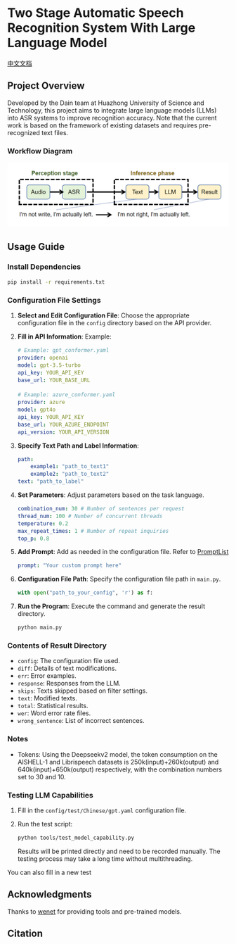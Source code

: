 # Two Stage Automatic Speech Recognition System With Large Language Model
[中文文档](./README_Chinise.md)
## Project Overview
Developed by the Dain team at Huazhong University of Science and Technology, this project aims to integrate large language models (LLMs) into ASR systems to improve recognition accuracy. Note that the current work is based on the framework of existing datasets and requires pre-recognized text files.

### Workflow Diagram
![Two Stage Recognition Workflow](./two_stage_recognition.png)

## Usage Guide

### Install Dependencies
```bash
pip install -r requirements.txt
```

### Configuration File Settings
1. **Select and Edit Configuration File**: Choose the appropriate configuration file in the `config` directory based on the API provider.
2. **Fill in API Information**: Example:

    ```yaml
    # Example: gpt_conformer.yaml
    provider: openai
    model: gpt-3.5-turbo
    api_key: YOUR_API_KEY
    base_url: YOUR_BASE_URL

    # Example: azure_conformer.yaml
    provider: azure
    model: gpt4o
    api_key: YOUR_API_KEY
    base_url: YOUR_AZURE_ENDPOINT
    api_version: YOUR_API_VERSION
    ```

3. **Specify Text Path and Label Information**:

    ```yaml
    path:
        example1: "path_to_text1"
        example2: "path_to_text2"
    text: "path_to_label"
    ```

4. **Set Parameters**: Adjust parameters based on the task language.

    ```yaml
    combination_num: 30 # Number of sentences per request
    thread_num: 100 # Number of concurrent threads
    temperature: 0.2
    max_repeat_times: 1 # Number of repeat inquiries
    top_p: 0.8
    ```

5. **Add Prompt**: Add as needed in the configuration file. Refer to [PromptList](./config/PromptList.md)

    ```yaml
    prompt: "Your custom prompt here"
    ```

6. **Configuration File Path**: Specify the configuration file path in `main.py`.

    ```python
    with open("path_to_your_config", 'r') as f:
    ```

7. **Run the Program**: Execute the command and generate the result directory.

    ```bash
    python main.py
    ```

### Contents of Result Directory
- `config`: The configuration file used.
- `diff`: Details of text modifications.
- `err`: Error examples.
- `response`: Responses from the LLM.
- `skips`: Texts skipped based on filter settings.
- `text`: Modified texts.
- `total`: Statistical results.
- `wer`: Word error rate files.
- `wrong_sentence`: List of incorrect sentences.

### Notes

- Tokens: Using the Deepseekv2 model, the token consumption on the AISHELL-1 and Librispeech datasets is 250k(input)+260k(output) and 640k(input)+650k(output) respectively, with the combination numbers set to 30 and 10.

### Testing LLM Capabilities
1. Fill in the `config/test/Chinese/gpt.yaml` configuration file.
2. Run the test script:

    ```bash
    python tools/test_model_capability.py
    ```

    Results will be printed directly and need to be recorded manually. The testing process may take a long time without multithreading.

You can also fill in a new test

## Acknowledgments
Thanks to [wenet](https://github.com/wenet-e2e/wenet/blob/main/README.md) for providing tools and pre-trained models.

## Citation